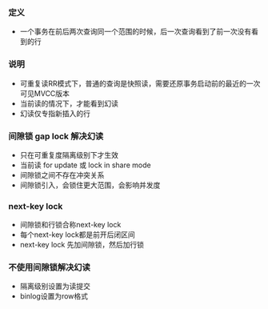 ### 定义
- 一个事务在前后两次查询同一个范围的时候，后一次查询看到了前一次没有看到的行

### 说明
- 可重复读RR模式下，普通的查询是快照读，需要还原事务启动前的最近的一次可见MVCC版本
- 当前读的情况下，才能看到幻读
- 幻读仅专指新插入的行

### 间隙锁 gap lock 解决幻读
- 只在可重复度隔离级别下才生效
- 当前读 for update 或 lock in share mode
- 间隙锁之间不存在冲突关系
- 间隙锁引入，会锁住更大范围，会影响并发度

### next-key lock
- 间隙锁和行锁合称next-key lock
- 每个next-key lock都是前开后闭区间
- next-key lock 先加间隙锁，然后加行锁

### 不使用间隙锁解决幻读
- 隔离级别设置为读提交
- binlog设置为row格式

